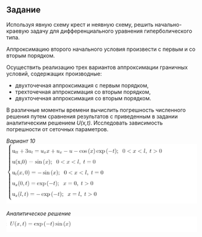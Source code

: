 ## Задание
Используя явную схему крест и неявную схему, решить начально-краевую задачу для дифференциального уравнения гиперболического типа.   

Аппроксимацию второго начального условия произвести с первым и со вторым порядком.   

Осуществить реализацию трех вариантов аппроксимации граничных условий, содержащих производные: 
- двухточечная аппроксимация с первым порядком, 
- трехточечная аппроксимация со вторым порядком, 
- двухточечная аппроксимация со вторым порядком.    

В различные моменты времени вычислить погрешность численного решения путем сравнения результатов с приведенным в задании аналитическим решением _U(x,t)_. 
Исследовать зависимость погрешности от сеточных параметров.

_Вариант 10_   
![вариант](https://raw.githubusercontent.com/marysom/MAI/master/nm/lab6/pic2lab6.bmp)

_Аналитическое решение_   
![решение](https://raw.githubusercontent.com/marysom/MAI/master/nm/lab6/pic3lab6.bmp)
